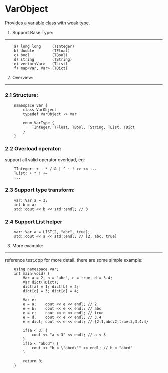 VarObject
=========

Provides a variable class with weak type.

1. Support Base Type:
--------------------
		a) long long     (TInteger)
		b) double        (TFloat)
		c) bool          (TBool)
		d) string        (TString)
		e) vector<Var>   (TList)
		f) map<Var, Var> (TDict)

2. Overview:
--------------------
### 2.1 Structure:
		namespace var {
			class VarObject
			typedef VarObject -> Var

			enum VarType {
				TInteger, TFloat, TBool, TString, TList, TDict
			}
		}

### 2.2 Overload operator:
support all valid operator overload, eg:

		TInteger: + - * / & | ^ ~ ! >> << ...
		TList: + * ! +=
		...

### 2.3 Support type transform:
		var::Var a = 3;
		int b = a;
		std::cout << b << std::endl; // 3

### 2.4 Support List helper
		var::Var a = LIST(2, "abc", true);
		std::cout << a << std::endl; // [2, abc, true]

3. More example:
--------------------
reference test.cpp for more detail.
there are some simple example:

		using namespace var;
		int main(void) {
			Var a = 2, b = "abc", c = true, d = 3.4;
			Var dict(TDict);
			dict[a] = 1; dict[b] = 2;
			dict[c] = 3; dict[d] = 4;

			Var e;
			e = a;    cout << e << endl; // 2
			e = b;    cout << e << endl; // abc
			e = c;    cout << e << endl; // true
			e = d;    cout << e << endl; // 3.4
			e = dict; cout << e << endl; // {2:1,abc:2,true:3,3.4:4}

			if(a < 3) {
				cout << "a < 3" << endl; // a < 3
			}
			if(b < "abcd") {
				cout << "b < \"abcd\"" << endl; // b < "abcd"
			}

			return 0;
		}

